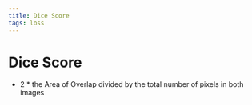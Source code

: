 ```yaml
---
title: Dice Score
tags: loss
---
```


# Dice Score
- 2 * the Area of Overlap divided by the total number of pixels in both images






























































